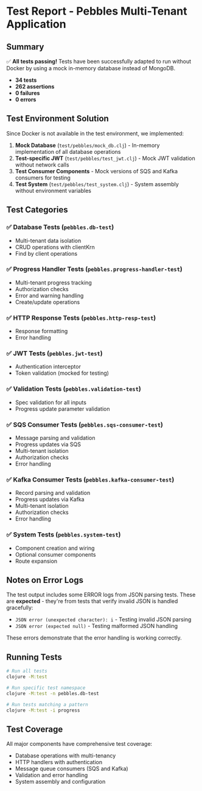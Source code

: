 # Test Report - Pebbles Multi-Tenant Application

## Summary
✅ **All tests passing!** Tests have been successfully adapted to run without Docker by using a mock in-memory database instead of MongoDB.

- **34 tests**
- **262 assertions**
- **0 failures**
- **0 errors**

## Test Environment Solution
Since Docker is not available in the test environment, we implemented:
1. **Mock Database** (`test/pebbles/mock_db.clj`) - In-memory implementation of all database operations
2. **Test-specific JWT** (`test/pebbles/test_jwt.clj`) - Mock JWT validation without network calls
3. **Test Consumer Components** - Mock versions of SQS and Kafka consumers for testing
4. **Test System** (`test/pebbles/test_system.clj`) - System assembly without environment variables

## Test Categories

### ✅ Database Tests (`pebbles.db-test`)
- Multi-tenant data isolation
- CRUD operations with clientKrn
- Find by client operations

### ✅ Progress Handler Tests (`pebbles.progress-handler-test`)  
- Multi-tenant progress tracking
- Authorization checks
- Error and warning handling
- Create/update operations

### ✅ HTTP Response Tests (`pebbles.http-resp-test`)
- Response formatting
- Error handling

### ✅ JWT Tests (`pebbles.jwt-test`)
- Authentication interceptor
- Token validation (mocked for testing)

### ✅ Validation Tests (`pebbles.validation-test`)
- Spec validation for all inputs
- Progress update parameter validation

### ✅ SQS Consumer Tests (`pebbles.sqs-consumer-test`)
- Message parsing and validation
- Progress updates via SQS
- Multi-tenant isolation
- Authorization checks
- Error handling

### ✅ Kafka Consumer Tests (`pebbles.kafka-consumer-test`)
- Record parsing and validation
- Progress updates via Kafka
- Multi-tenant isolation
- Authorization checks
- Error handling

### ✅ System Tests (`pebbles.system-test`)
- Component creation and wiring
- Optional consumer components
- Route expansion

## Notes on Error Logs
The test output includes some ERROR logs from JSON parsing tests. These are **expected** - they're from tests that verify invalid JSON is handled gracefully:
- `JSON error (unexpected character): i` - Testing invalid JSON parsing
- `JSON error (expected null)` - Testing malformed JSON handling

These errors demonstrate that the error handling is working correctly.

## Running Tests
```bash
# Run all tests
clojure -M:test

# Run specific test namespace
clojure -M:test -n pebbles.db-test

# Run tests matching a pattern
clojure -M:test -i progress
```

## Test Coverage
All major components have comprehensive test coverage:
- Database operations with multi-tenancy
- HTTP handlers with authentication
- Message queue consumers (SQS and Kafka)
- Validation and error handling
- System assembly and configuration
